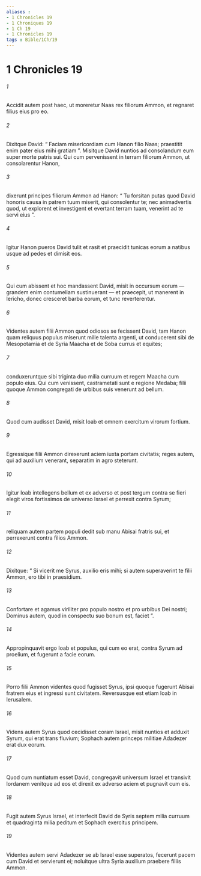 ```yaml
---
aliases : 
- 1 Chronicles 19
- 1 Chroniques 19
- 1 Ch 19
- 1 Chronicles 19
tags : Bible/1Ch/19
---
```


# 1 Chronicles 19

###### 1
Accidit autem post haec, ut moreretur Naas rex filiorum Ammon, et regnaret filius eius pro eo. 
###### 2
Dixitque David: “ Faciam misericordiam cum Hanon filio Naas; praestitit enim pater eius mihi gratiam ”. Misitque David nuntios ad consolandum eum super morte patris sui. Qui cum pervenissent in terram filiorum Ammon, ut consolarentur Hanon, 
###### 3
dixerunt principes filiorum Ammon ad Hanon: “ Tu forsitan putas quod David honoris causa in patrem tuum miserit, qui consolentur te; nec animadvertis quod, ut explorent et investigent et evertant terram tuam, venerint ad te servi eius ”. 
###### 4
Igitur Hanon pueros David tulit et rasit et praecidit tunicas eorum a natibus usque ad pedes et dimisit eos. 
###### 5
Qui cum abissent et hoc mandassent David, misit in occursum eorum — grandem enim contumeliam sustinuerant — et praecepit, ut manerent in Iericho, donec cresceret barba eorum, et tunc reverterentur.
###### 6
Videntes autem filii Ammon quod odiosos se fecissent David, tam Hanon quam reliquus populus miserunt mille talenta argenti, ut conducerent sibi de Mesopotamia et de Syria Maacha et de Soba currus et equites; 
###### 7
conduxeruntque sibi triginta duo milia curruum et regem Maacha cum populo eius. Qui cum venissent, castrametati sunt e regione Medaba; filii quoque Ammon congregati de urbibus suis venerunt ad bellum.
###### 8
Quod cum audisset David, misit Ioab et omnem exercitum virorum fortium. 
###### 9
Egressique filii Ammon direxerunt aciem iuxta portam civitatis; reges autem, qui ad auxilium venerant, separatim in agro steterunt. 
###### 10
Igitur Ioab intellegens bellum et ex adverso et post tergum contra se fieri elegit viros fortissimos de universo Israel et perrexit contra Syrum; 
###### 11
reliquam autem partem populi dedit sub manu Abisai fratris sui, et perrexerunt contra filios Ammon. 
###### 12
Dixitque: “ Si vicerit me Syrus, auxilio eris mihi; si autem superaverint te filii Ammon, ero tibi in praesidium. 
###### 13
Confortare et agamus viriliter pro populo nostro et pro urbibus Dei nostri; Dominus autem, quod in conspectu suo bonum est, faciet ”. 
###### 14
Appropinquavit ergo Ioab et populus, qui cum eo erat, contra Syrum ad proelium, et fugerunt a facie eorum. 
###### 15
Porro filii Ammon videntes quod fugisset Syrus, ipsi quoque fugerunt Abisai fratrem eius et ingressi sunt civitatem. Reversusque est etiam Ioab in Ierusalem.
###### 16
Videns autem Syrus quod cecidisset coram Israel, misit nuntios et adduxit Syrum, qui erat trans fluvium; Sophach autem princeps militiae Adadezer erat dux eorum. 
###### 17
Quod cum nuntiatum esset David, congregavit universum Israel et transivit Iordanem venitque ad eos et direxit ex adverso aciem et pugnavit cum eis. 
###### 18
Fugit autem Syrus Israel, et interfecit David de Syris septem milia curruum et quadraginta milia peditum et Sophach exercitus principem. 
###### 19
Videntes autem servi Adadezer se ab Israel esse superatos, fecerunt pacem cum David et servierunt ei; noluitque ultra Syria auxilium praebere filiis Ammon.
